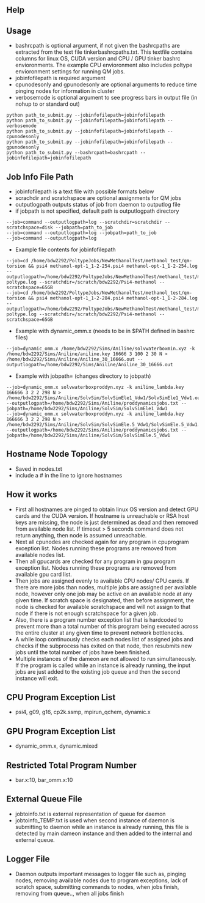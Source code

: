 ## Help

## Usage
* bashrcpath is optional argument, if not given the bashrcpaths are extracted from the text file tinkerbashrcpaths.txt. This textfile contains columns for linux OS, CUDA version and CPU / GPU tinker bashrc envioronments. The example CPU envioronment also includes poltype envioronment settings for running QM jobs.
* jobinfofilepath is required argument
* cpunodesonly and gpunodesonly are optional arguments to reduce time pinging nodes for information in cluster 
* verbosemode is optional argument to see progress bars in output file (in nohup to or standard out)
```
python path_to_submit.py --jobinfofilepath=jobinfofilepath
python path_to_submit.py --jobinfofilepath=jobinfofilepath --verbosemode
python path_to_submit.py --jobinfofilepath=jobinfofilepath --cpunodesonly
python path_to_submit.py --jobinfofilepath=jobinfofilepath --gpunodesonly
python path_to_submit.py --bashrcpath=bashrcpath --jobinfofilepath=jobinfofilepath

```

## Job Info File Path
* jobinfofilepath is a text file with possible formats below
* scrachdir and scratchspace are optional assignments for QM jobs
* outputlogpath outputs status of job from daemon to outputlog file 
* if jobpath is not specified, default path is outputlogpath directory

```
--job=command --outputlogpath=log --scratchdir=scratchdir --scratchspace=disk --jobpath=path_to_job
--job=command --outputlogpath=log --jobpath=path_to_job
--job=command --outputlogpath=log
```

* Example file contents for jobinfofilepath
```
--job=cd /home/bdw2292/PoltypeJobs/NewMethanolTest/methanol_test/qm-torsion && psi4 methanol-opt-1_1-2-254.psi4 methanol-opt-1_1-2-254.log --outputlogpath=/home/bdw2292/PoltypeJobs/NewMethanolTest/methanol_test/methanol-poltype.log --scratchdir=/scratch/bdw2292/Psi4-methanol --scratchspace=65GB
--job=cd /home/bdw2292/PoltypeJobs/NewMethanolTest/methanol_test/qm-torsion && psi4 methanol-opt-1_1-2-284.psi4 methanol-opt-1_1-2-284.log --outputlogpath=/home/bdw2292/PoltypeJobs/NewMethanolTest/methanol_test/methanol-poltype.log --scratchdir=/scratch/bdw2292/Psi4-methanol --scratchspace=65GB
```

* Example with dynamic_omm.x (needs to be in $PATH defined in bashrc files)
```
--job=dynamic_omm.x /home/bdw2292/Sims/Aniline/solvwaterboxmin.xyz -k /home/bdw2292/Sims/Aniline/aniline.key 16666 3 100 2 30 N > /home/bdw2292/Sims/Aniline/Aniline_30_16666.out --outputlogpath=/home/bdw2292/Sims/Aniline/Aniline_30_16666.out
```
* Example with jobpath= (changes directory to jobpath)
```
--job=dynamic_omm.x solvwaterboxproddyn.xyz -k aniline_lambda.key 166666 3 2 2 298 N > /home/bdw2292/Sims/Aniline/SolvSim/SolvSimEle1_Vdw1/SolvSimEle1_Vdw1.out --outputlogpath=/home/bdw2292/Sims/Aniline/proddynamicsjobs.txt --jobpath=/home/bdw2292/Sims/Aniline/SolvSim/SolvSimEle1_Vdw1
--job=dynamic_omm.x solvwaterboxproddyn.xyz -k aniline_lambda.key 166666 3 2 2 298 N > /home/bdw2292/Sims/Aniline/SolvSim/SolvSimEle.5_Vdw1/SolvSimEle.5_Vdw1.out --outputlogpath=/home/bdw2292/Sims/Aniline/proddynamicsjobs.txt --jobpath=/home/bdw2292/Sims/Aniline/SolvSim/SolvSimEle.5_Vdw1
```



## Hostname Node Topology
* Saved in nodes.txt
* include a \# in the line to ignore hostnames


## How it works
* First all hostnames are pinged to obtain linux OS version and detect GPU cards and the CUDA version. If hostname is unreachable or RSA host keys are missing, the node is just determined as dead and then removed from available node list. If timeout > 5 seconds command does not return anything, then node is assumed unreachable.
* Next all cpunodes are checked again for any program in cpuprogram exception list. Nodes running these programs are removed from available nodes list.
* Then all gpucards are checked for any program in gpu program exception list. Nodes running these programs are removed from available gpu card list.
* Then jobs are assigned evenly to available CPU nodes/ GPU cards. If there are more jobs than nodes, multiple jobs are assigned per available node, however only one job may be active on an available node at any given time. If scratch space is designated, then before assignment, the node is checked for available scratchspace and will not assign to that node if there is not enough scratchspace for a given job.
* Also, there is a program number exception list that is hardcoded to prevent more than a total number of this program being executed across the entire cluster at any given time to prevent network bottlenecks.
* A while loop continuously checks each nodes list of assigned jobs and checks if the subprocess has exited on that node, then resubmits new jobs until the total number of jobs have been finished. 
* Multiple instances of the dameon are not allowed to run simultaneously. If the program is called while an instance is already running, the input jobs are just added to the existing job queue and then the second instance will exit.
 
## CPU Program Exception List
* psi4, g09, g16, cp2k.ssmp, mpirun_qchem, dynamic.x

## GPU Program Exception List
* dynamic_omm.x, dynamic.mixed

## Restricted Total Program Number
* bar.x:10, bar_omm.x:10

## External Queue File
* jobtoinfo.txt is external representation of queue for daemon
* jobtoinfo_TEMP.txt is used when second instance of daemon is submitting to daemon while an instance is already running, this file is detected by main dameon instance and then added to the internal and external queue.

## Logger File
* Daemon outputs important messages to logger file such as, pinging nodes, removing available nodes due to program exceptions, lack of scratch space, submitting commands to nodes, when jobs finish, removing from queue.., when all jobs finish
